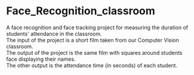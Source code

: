 # Face_Recognition_classroom
A face recognition and face tracking project for measuring the duration of students' attendance in the classroom.    
The input of the project is a short film taken from our Computer Vision classroom.  
The output of the project is the same film with squares around students face displaying their names.    
The other output is the attendance time (in seconds) of each student.  

